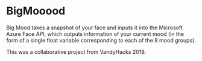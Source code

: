 # BigMooood  

Big Mood takes a snapshot of your face and inputs it into the Microsoft Azure Face API, which outputs information of your current mood (in the form of a single float variable corresponding to each of the 8 mood groups).  

This was a collaborative project from VandyHacks 2018.
